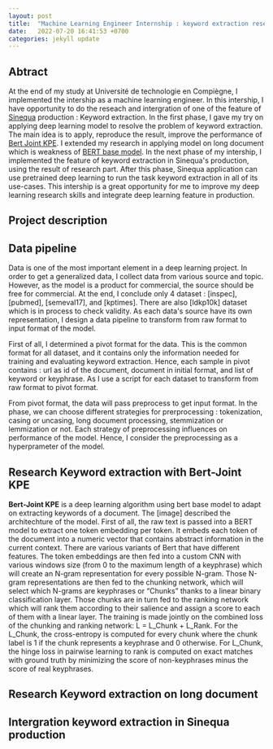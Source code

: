 ```yaml
---
layout: post
title:  "Machine Learning Engineer Internship : keyword extraction research and intergration"
date:   2022-07-20 16:41:53 +0700
categories: jekyll update
---
```


## Abtract
At the end of my study at Université de technologie en Compiègne, I implemented the intership as a machine learning engineer. In this intership, I have opportunity to do the reseach and intergration of one of the feature of [Sinequa][sinequa] production : Keyword extraction. In the first phase, I gave my try on applying deep learning model to resolve the problem of keyword extraction. The main idea is to apply, reproduce the result, improve the performance of [Bert Joint KPE][Bert-joint-kpe]. I extended my research in applying model on long document which is weakness of [BERT base model][Bert]. In the next phase of my intership, I implemented the feature of keyword extraction in Sinequa's production, using the result of research part. After this phase, Sinequa application can use pretrained deep learning to run the task keyword extraction in all of its use-cases. This intership is a great opportunity for me to improve my deep learning research skills and integrate deep learning feature in production.
## Project description


## Data pipeline
Data is one of the most important element in a deep learning project. In order to get a generalized data, I collect data from various source and topic. However, as the model is a product for commercial, the source should be free for commercial. At the end, I conclude only 4 dataset : [inspec], [pubmed], [semeval17], and [kptimes]. There are also [ldkp10k] dataset which is in process to check validity. As each data's source have its own representation, I design a data pipeline to transform from raw format to input format of the model.

First of all, I determined a pivot format for the data. This is the common format for all dataset, and it contains only the information needed for training and evaluating keyword extraction. Hence, each sample in pivot contains : url as id of the document, document in initial format, and list of keyword or keyphrase. As I use a script for each dataset to transform from raw format to pivot format.

From pivot format, the data will pass preprocess to get input format. In the phase, we can choose different strategies for prerprocessing : tokenization, casing or uncasing, long document processing, stemmization or lemmization or not. Each strategy of preprocessing influences on performance of the model. Hence, I consider the preprocessing as a hyperprameter of the model. 

## Research Keyword extraction with Bert-Joint KPE

**Bert-Joint KPE** is a deep learning algorithm using bert base model to adapt on extracting keywords of a document. The [image] described the architechture of the model. First of all, the raw text is passed into a BERT model to extract one token embedding per token. It embeds each token of the document into a numeric vector that contains abstract information in the current context. There are various variants of Bert that have different features. The token embeddings are then fed into a custom CNN with various windows size (from 0 to the maximum length of a keyphrase) which will create an N-gram representation for every possible N-gram. Those N-gram representations are then fed to the chunking network, which will select which N-grams are keyphrases or “Chunks” thanks to a linear binary classification layer. Those chunks are in turn fed to the ranking network which will rank them according to their salience and assign a score to each of them with a linear layer. The training is made jointly on the combined loss of the chunking and ranking network: L = L_Chunk + L_Rank. For the L_Chunk, the cross-entropy is computed for every chunk where the chunk label is 1 if the chunk represents a keyphrase and 0 otherwise. For L_Chunk, the hinge loss in pairwise learning to rank is computed on exact matches with ground truth by minimizing the score of non-keyphrases minus the score of real keyphrases.

## Research Keyword extraction on long document
## Intergration keyword extraction in Sinequa production

[sinequa]: https://www.sinequa.com/?utm_source=google&utm_medium=cpc&utm_campaign=%7BCampaignName%7D&utm_content=%7BAdGroupName%7D&utm_term=Sinequa&gclid=Cj0KCQjwlemWBhDUARIsAFp1rLXEPxS0kbeV2lFqli6XioRSwsALfYZ7FOb1Ialzkj5_qq9wCmM75XEaApaGEALw_wcB
[Bert-joint-kpe]: https://arxiv.org/pdf/2004.13639.pdf
[Bert]: https://en.wikipedia.org/wiki/BERT_(language_model)


